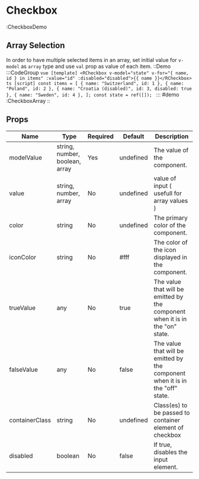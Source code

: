# Checkbox

:CheckboxDemo

## Array Selection
In order to have multiple selected items in an array, set initial value for `v-model` as `array` type and use `val` prop as value of each item.
::Demo
  :::CodeGroup
    ```vue [template]
    <RCheckbox v-model="state" v-for="{ name, id } in items" :value="id" :disabled="disabled">{{ name }}</RCheckbox>
    ```
    ```ts [script]
    const items = [
      { name: "Switzerland", id: 1 },
      { name: "Poland", id: 2 },
      { name: "Croatia (disabled)", id: 3, disabled: true },
      { name: "Sweden", id: 4 },
    ];
    const state = ref([]);
    ```
  :::
#demo
  :CheckboxArray
::


## Props

| Name           | Type                           | Required | Default       | Description                                                                    |
| -------------- | ------------------------------ | -------- | ------------- | ------------------------------------------------------------------------------ |
| modelValue     | string, number, boolean, array | Yes      | undefined     | The value of the component.                                                    |
| value          | string, number, array          | No       | undefined     | value of input ( usefull for array values )                                    |
| color          | string                         | No       | undefined     | The primary color of the component.                                            |
| iconColor      | string                         | No       | #fff          | The color of the icon displayed in the component.                              |
| trueValue      | any                            | No       | true          | The value that will be emitted by the component when it is in the "on" state.  |
| falseValue     | any                            | No       | false         | The value that will be emitted by the component when it is in the "off" state. |
| containerClass | string                         | No       | undefined     | Class(es) to be passed to container element of checkbox                        |
| disabled        | boolean | No       | false         | If true, disables the input element.                                             |